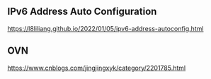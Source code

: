 

## IPv6 Address Auto Configuration
https://l8liliang.github.io/2022/01/05/ipv6-address-autoconfig.html

## OVN
https://www.cnblogs.com/jingjingxyk/category/2201785.html

